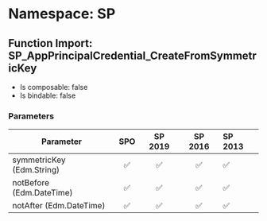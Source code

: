 # Namespace: SP

## Function Import: SP_AppPrincipalCredential_CreateFromSymmetricKey

- Is composable: false
- Is bindable: false

### Parameters

Parameter | SPO | SP 2019 | SP 2016 | SP 2013
----------|:---:|:-------:|:-------:|:-------
symmetricKey (Edm.String) | ✅ | ✅ | ✅ | ✅
notBefore (Edm.DateTime) | ✅ | ✅ | ✅ | ✅
notAfter (Edm.DateTime) | ✅ | ✅ | ✅ | ✅

